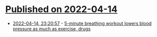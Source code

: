 # [Published on 2022-04-14](index.md)

* [2022-04-14, 23:20:57](https://news.ycombinator.com/item?id=31034740) - [5-minute breathing workout lowers blood pressure as much as exercise, drugs](https://www.colorado.edu/today/2021/06/29/5-minute-breathing-workout-lowers-blood-pressure-much-exercise-drugs)
